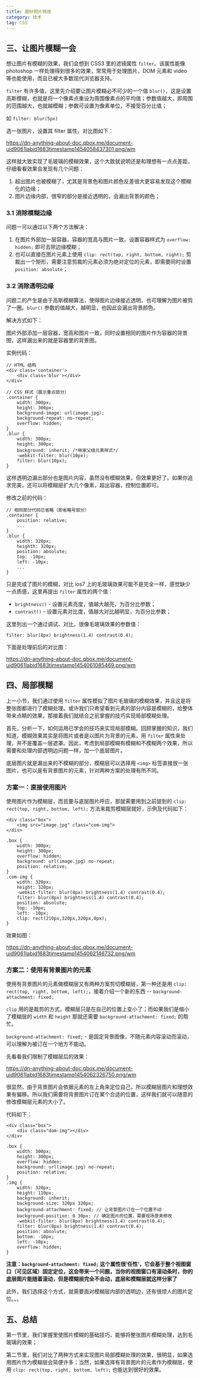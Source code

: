```yaml
---
title: 磨砂照片特效
category: 技术
tag: CSS
---
```


## 三、让图片模糊一会

想让图片有模糊的效果，我们会想到 CSS3 里的滤镜属性 `filter`。该属性能像 photoshop 一样处理得到很多的效果，常常用于处理图片，DOM 元素和 video 等也能使用，而且已被大多数现代浏览器支持。

`filter` 有许多值，这里先介绍要让图片模糊必不可少的一个值 `blur()`，这是设置高斯模糊，也就是将一个像素点重设为周围像素点的平均值；参数值越大，即周围的范围越大，也就越模糊；参数可设置为像素单位，不接受百分比值；

如 `filter: blur(5px)`

选一张图片，设置其 filter 属性，对比图如下：

https://dn-anything-about-doc.qbox.me/document-uid9061labid1683timestamp1454058437301.png/wm

这样就大致实现了毛玻璃的模糊效果，这个大致就说明还是和理想有一点点差距，仔细看看效果会发现有几个问题：

1. 超出图片也被模糊了，尤其是背景色和图片颜色反差很大更容易发现这个模糊化的边缘；
2. 图片边缘内部，很窄的部分是接近透明的，会漏出背景的颜色；

### 3.1 消除模糊边缘

问题一可以通过以下两个方法解决：

1. 在图片外部加一层容器，容器的宽高与图片一致，设置容器样式为 `overflow: hidden;` 即可去除边缘模糊；
2. 也可以直接在图片元素上使用 `clip: rect(top, right, bottom, right);` 剪裁出一个矩形，需要注意剪裁的元素必须为绝对定位的元素，即需要同时设置 `position: absolute`；

### 3.2 消除透明边缘

问题二的产生是由于高斯模糊算法，使得图片边缘接近透明，也可理解为图片被剪了一圈。`blur()` 参数的值越大，越明显，也因此会漏出背景颜色。

解决方式如下：

图片外部添加一层容器，宽高和图片一致，同时设置相同的图片作为容器的背景图，这样漏出来的就是容器里的背景图。

实例代码：

```
// HTML 结构
<div class='container'>
    <div class='blur'></div>
</div>

// CSS 样式（展示重点部分）
.container {
    width: 300px;
    height: 300px;
    background-image: url(image.jpg);
    background-repeat: no-repeat;
    overflow: hidden;
}
.blur {
    width: 300px;
    height: 300px;
    background: inherit; /*继承父级元素样式*/
    -webkit-filter: blur(10px);
    filter: blur(10px);
}
```

这样透明边漏出部分也是图片内容，虽然没有模糊效果，但效果更好了。如果你追求完美，还可以将模糊层扩大几个像素，超出容器，控制位置即可。

修改之前的代码：

```
// 相同部分代码已省略（即省略号部分）
.container {
    position: relative;
    ... 
}
.blur {
    width: 320px;
    heighth: 320px;
    position: absolute;
    top: -10px;
    left: -10px;
    ...
}
```

只是完成了图片的模糊，对比 ios7 上的毛玻璃效果可能不是完全一样，感觉缺少一点质感，这里再提出 `filter` 属性的两个值：

- `brightness()` - 设置元素亮度，值越大越亮，为百分比参数；
- `contrast()` - 设置元素对比度，值越大对比越明显，为百分比参数；

这里列出一个通过调试、对比，很像毛玻璃效果的参数值：

`filter: blur(8px) brightness(1.4) contrast(0.4);`

下面是处理前后的对比图：

https://dn-anything-about-doc.qbox.me/document-uid9061labid1683timestamp1454061085469.png/wm

## 四、局部模糊

上一小节，我们通过使用 `filter` 属性模拟了图片毛玻璃的模糊效果，并且这是将整张图都进行了模糊处理。或许我们只希望看到元素的部分内容是模糊的，给整体带来点睛的效果，那接着我们就结合之前掌握的技巧实现局部模糊处理。

首先，分析一下，如何运用已学会的技巧来实现局部模糊。回顾掌握的知识，我们知道，模糊效果其实是将图片或者是以图片为背景的元素，用 `filter` 属性来处理，并不是覆盖一层遮罩。因此，考虑到局部模糊有模糊和不模糊两个效果，所以需要和处理内部透明边问题一样，加一个底层图片。

底层图片就是漏出来的不模糊的部分，模糊层可以选择用 `<img>` 标签直接放一张图片，也可以是有背景图片的元素，针对两种方案的处理有所不同。

### 方案一：直接使用图片

使用图片作为模糊层，而且要与底层图片呼应，那就需要用到之前提到的 `clip: rect(top, right, bottom, left);` 方法来裁剪模糊层就好，示例及代码如下：

```
<div class="box">
    <img src="image.jpg" class="com-img">
</div>
```

```
.box {
    width: 300px;
    height: 300px;
    overflow: hidden;
    background: url(image.jpg) no-repeat;
    position: relative;
}
.com-img {
    width: 320px;
    height: 320px;
    -webkit-filter: blur(8px) brightness(1.4) contrast(0.4);
    filter: blur(8px) brightness(1.4) contrast(0.4);
    position: absolute;
    top: -10px;
    left: -10px;
    clip: rect(210px,320px,320px,0px);
}
```

效果如图：

https://dn-anything-about-doc.qbox.me/document-uid9061labid1683timestamp1454062146732.png/wm

### 方案二：使用有背景图片的元素

使用有背景图片的元素做模糊层又有两种方案剪切模糊层，第一种还是用 `clip: rect(top, right, bottom, left);`，接着介绍一个新的东西 -- `background-attachment: fixed;`

`clip` 用的是裁剪的方式，模糊层只是在自己的位置上变小了；而如果我们是缩小了模糊层的 `width` 和 `height` 那就还需要 `background-attachment: fixed;` 的帮忙。

`background-attachment: fixed;` - 是固定背景图像，不随元素内容滚动而滚动，可以理解为被订在一个地方不能动。

先看看我们限制了模糊层后的效果：

https://dn-anything-about-doc.qbox.me/document-uid9061labid1683timestamp1454062326750.png/wm

很显然，由于背景图片会依据元素的左上角来定位自己，所以模糊层图片和理想效果有偏移。所以我们需要将背景图片订在某个合适的位置，这样我们就可以随意的修改模糊层元素的大小了。

代码如下：

```
<div class="box">
    <div class="dom-img"></div>
</div>
```

```
.box {
    width: 300px;
    height: 300px;
    overflow: hidden;
    background: url(image.jpg) no-repeat;
    position: relative;
}
.img {
    width: 320px;
    height: 110px;
    background: inherit;
    background-size: 320px 320px;
    background-attachment: fixed; // 让背景图片订在一个位置不动
    background-position: 0 30px; // 确定图片的位置，需要视场景来修改
    -webkit-filter: blur(8px) brightness(1.4) contrast(0.4);
    filter: blur(8px) brightness(1.4) contrast(0.4);
    position: absolute;
    bottom: -10px;
    left: -10px;
    overflow: hidden;
}
```

**注意：`background-attachment: fixed;` 这个属性很‘任性’，它会基于整个视图窗口（可见区域）固定定位，这会带来一个问题，当你的视图窗口有滚动条时，你的底层图片能随着滚动，但是模糊层完全不会动，底层和模糊层就这样分家了**

此外，我们选择这个方式，就需要面对模糊层内部的透明边，还有很烦人的图片定位。。。

## 五、总结

第一节里，我们掌握里使图片模糊的基础技巧，能够将整张图片模糊处理，达到毛玻璃的效果；

第二节里，我们对比了两种方式来实现图片局部模糊处理的效果，很明显，如果选用图片作为模糊层会简便许多；当然，如果选择有背景图片的元素作为模糊层，使用 `clip: rect(top, right, bottom, left);` 也能达到很好的效果。